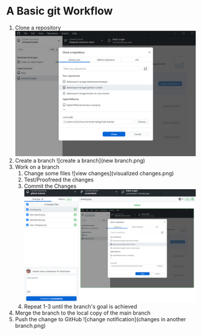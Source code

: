 # A Basic git Workflow

1. Clone a repository
   ![clone a repository](cloning.png)
2. Create a branch
   ![create a branch](new branch.png)
3. Work on a branch
   1. Change some files
   ![view changes](visualized changes.png)
   2. Test/Proofreed the changes
   3. Commit the Changes
   ![commit a change](committing.png)
   4. Repeat 1-3 until the branch's goal is achieved
4. Merge the branch to the local copy of the main branch
5. Push the change to GitHub
   ![change notification](changes in another branch.png)
